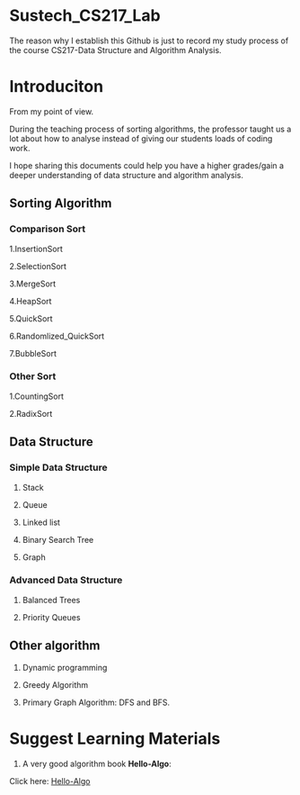 # Sustech_CS217_Lab
The reason why I establish this Github is just to record my study process of the course CS217-Data Structure and Algorithm Analysis.

# Introduciton
From my point of view.

During the teaching process of sorting algorithms, the professor taught us a lot about how to analyse instead of giving our students loads of coding work.

I hope sharing this documents could help you have a higher grades/gain a deeper understanding of data structure and algorithm analysis.
## Sorting Algorithm
### Comparison Sort
1.InsertionSort

2.SelectionSort

3.MergeSort

4.HeapSort

5.QuickSort

6.Randomlized_QuickSort

7.BubbleSort

### Other Sort
1.CountingSort

2.RadixSort

## Data Structure
### Simple Data Structure
1. Stack

2. Queue

3. Linked list

4. Binary Search Tree

5. Graph
### Advanced Data Structure
1. Balanced Trees

2. Priority Queues

## Other algorithm
1. Dynamic programming

2. Greedy Algorithm

3. Primary Graph Algorithm: DFS and BFS.

# Suggest Learning Materials
1. A very good algorithm book **Hello-Algo**:

  Click here: [Hello-Algo](https://www.hello-algo.com/)





